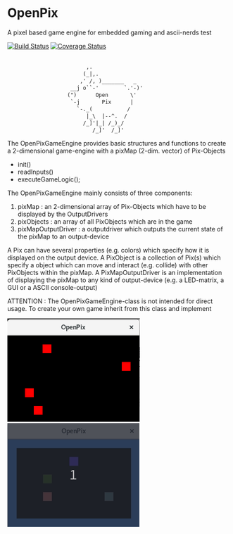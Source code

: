 # OpenPix
A pixel based game engine for embedded gaming and ascii-nerds test

[![Build Status](https://travis-ci.org/mezorian/OpenPix.svg?branch=master)](https://travis-ci.org/mezorian/OpenPix) [![Coverage Status](https://coveralls.io/repos/github/mezorian/OpenPix/badge.svg?branch=master)](https://coveralls.io/github/mezorian/OpenPix?branch=master)

```

                         ,.
                        (_|,.
                       ,' /, )_______   _
                    __j o``-'        `.'-)'
                   (")      Open       \'
                    `-j       Pix      |
                      `-._(           /
                         |_\  |--^.  /
                        /_]'|_| /_)_/
                           /_]'  /_]'
```

The OpenPixGameEngine provides basic structures and functions to create a 2-dimensional game-engine with a pixMap (2-dim. vector) of Pix-Objects

 - init()
 - readInputs()
 - executeGameLogic();

The OpenPixGameEngine mainly consists of three components:

 1. pixMap : an 2-dimensional array of Pix-Objects which have to be displayed by the OutputDrivers
 2. pixObjects : an array of all PixObjects which are in the game
 3. pixMapOutputDriver : a outputdriver which outputs the current state of the pixMap to an output-device

A Pix can have several properties (e.g. colors) which specify how it is displayed on the output device.
A PixObject is a collection of Pix(s) which specify a object which can move and interact (e.g. collide) with other PixObjects within the pixMap.
A PixMapOutputDriver is an implementation of displaying the pixMap to any kind of output-device (e.g. a LED-matrix, a GUI or a ASCII console-output)

ATTENTION : The OpenPixGameEngine-class is not intended for direct usage. To create your own game inherit from this class and implement


![OpenPix v0.3](docs/screenshots/OpenPix_v0.3.png)
![OpenPix v0.4](docs/screenshots/OpenPix_v0.4.gif)
